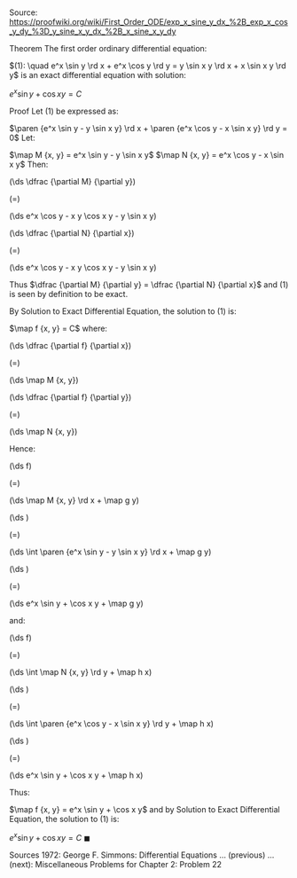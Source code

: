 # 

Source: https://proofwiki.org/wiki/First_Order_ODE/exp_x_sine_y_dx_%2B_exp_x_cos_y_dy_%3D_y_sine_x_y_dx_%2B_x_sine_x_y_dy

Theorem
The first order ordinary differential equation:

$(1): \quad e^x \sin y \rd x + e^x \cos y \rd y = y \sin x y \rd x + x \sin x y \rd y$
is an exact differential equation with solution:

$e^x \sin y + \cos x y = C$


Proof
Let $(1)$ be expressed as:

$\paren {e^x \sin y - y \sin x y} \rd x + \paren {e^x \cos y - x \sin x y} \rd y = 0$
Let:

$\map M {x, y} = e^x \sin y - y \sin x y$
$\map N {x, y} = e^x \cos y - x \sin x y$
Then:














\(\ds \dfrac {\partial M} {\partial y}\)

\(=\)







\(\ds e^x \cos y - x y \cos x y - y \sin x y\)




















\(\ds \dfrac {\partial N} {\partial x}\)

\(=\)







\(\ds e^x \cos y - x y \cos x y - y \sin x y\)










Thus $\dfrac {\partial M} {\partial y} = \dfrac {\partial N} {\partial x}$ and $(1)$ is seen by definition to be exact.

By Solution to Exact Differential Equation, the solution to $(1)$ is:

$\map f {x, y} = C$
where:














\(\ds \dfrac {\partial f} {\partial x}\)

\(=\)







\(\ds \map M {x, y}\)




















\(\ds \dfrac {\partial f} {\partial y}\)

\(=\)







\(\ds \map N {x, y}\)










Hence:














\(\ds f\)

\(=\)







\(\ds \map M {x, y} \rd x + \map g y\)




















\(\ds \)

\(=\)







\(\ds \int \paren {e^x \sin y - y \sin x y} \rd x + \map g y\)




















\(\ds \)

\(=\)







\(\ds e^x \sin y + \cos x y + \map g y\)









and:














\(\ds f\)

\(=\)







\(\ds \int \map N {x, y} \rd y + \map h x\)




















\(\ds \)

\(=\)







\(\ds \int \paren {e^x \cos y - x \sin x y} \rd y + \map h x\)




















\(\ds \)

\(=\)







\(\ds e^x \sin y + \cos x y + \map h x\)









Thus:

$\map f {x, y} = e^x \sin y + \cos x y$
and by Solution to Exact Differential Equation, the solution to $(1)$ is:

$e^x \sin y + \cos x y = C$
$\blacksquare$


Sources
1972: George F. Simmons: Differential Equations ... (previous) ... (next): Miscellaneous Problems for Chapter $2$: Problem $22$




